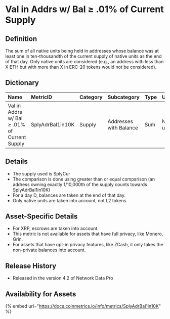 # Val in Addrs w/ Bal ≥ .01% of Current Supply

## Definition

The sum of all native units being held in addresses whose balance was at least one in ten-thousandth of the current supply of native units as the end of that day. Only native units are considered \(e.g., an address with less than X ETH but with more than X in ERC-20 tokens would not be considered\).

## Dictionary

| Name | MetricID | Category | Subcategory | Type | Unit | Interval |
| :--- | :--- | :--- | :--- | :--- | :--- | :--- |
| Val in Addrs w/ Bal ≥ .01% of Current Supply | SplyAdrBal1in10K | Supply | Addresses with Balance | Sum | Native units | 1 day |

## Details

* The supply used is SplyCur
* The comparison is done using greater than or equal comparison \(an address owning exactly 1/10,000th of the supply counts towards SplyAdrBal1in10K\)
* For a day D, balances are taken at the end of that day.
* Only native units are taken into account, not L2 tokens.

## Asset-Specific Details

* For XRP, escrows are taken into account.
* This metric is not available for assets that have full privacy, like Monero, Grin.
* For assets that have opt-in privacy features, like ZCash, it only takes the non-private balances into account.

## Release History

* Released in the version 4.2 of Network Data Pro

## **Availability for Assets**

{% embed url="https://docs.coinmetrics.io/info/metrics/SplyAdrBal1in10K" %}

